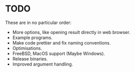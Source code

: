 # TODO
These are in no particular order:
- More options, like opening result directly in web browser.
- Example programs.
- Make code prettier and fix naming conventions.
- Optimisations.
- FreeBSD, MacOS support (Maybe Windows).
- Release binaries.
- Improved argument handling.
